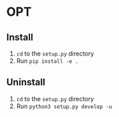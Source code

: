 # OPT

## Install

1. `cd` to the `setup.py` directory
2. Run `pip install -e .`

## Uninstall

1. `cd` to the `setup.py` directory
2. Run `python3 setup.py develop -u`

